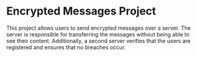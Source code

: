﻿# Encrypted Messages Project
This project allows users to send encrypted messages over a server. The server is responsible for transferring the messages without being able to see their content. Additionally, a second server verifies that the users are registered and ensures that no breaches occur.
